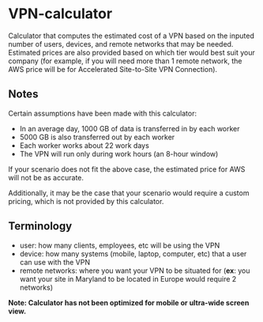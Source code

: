# VPN-calculator

Calculator that computes the estimated cost of a VPN based on the inputed number of users, devices, and remote networks that may be needed. Estimated prices are also provided based on which tier would best suit your company (for example, if you will need more than 1 remote network, the AWS price will be for Accelerated Site-to-Site VPN Connection).

## Notes

Certain assumptions have been made with this calculator:
- In an average day, 1000 GB of data is transferred in by each worker
- 5000 GB is also transferred out by each worker
- Each worker works about 22 work days
- The VPN will run only during work hours (an 8-hour window)

If your scenario does not fit the above case, the estimated price for AWS will not be as accurate.

Additionally, it may be the case that your scenario would require a custom pricing, which is not provided by this calculator.

## Terminology
- user: how many clients, employees, etc will be using the VPN
- device: how many systems (mobile, laptop, computer, etc) that a user can use with the VPN
- remote networks: where you want your VPN to be situated for (**ex**: you want your site in Maryland to be located in Europe would require 2 networks)

**Note: Calculator has not been optimized for mobile or ultra-wide screen view.**
